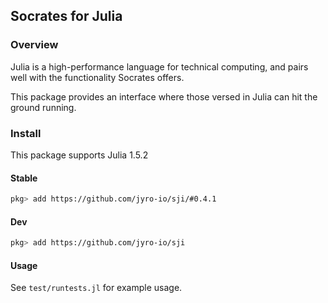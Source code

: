 ## Socrates for Julia

### Overview

Julia is a high-performance language for technical computing,
and pairs well with the functionality Socrates offers.

This package provides an interface where those versed in Julia
can hit the ground running.

### Install

This package supports Julia 1.5.2

#### Stable

```bash
pkg> add https://github.com/jyro-io/sji/#0.4.1
```

#### Dev

```bash
pkg> add https://github.com/jyro-io/sji
```

#### Usage

See `test/runtests.jl` for example usage.

